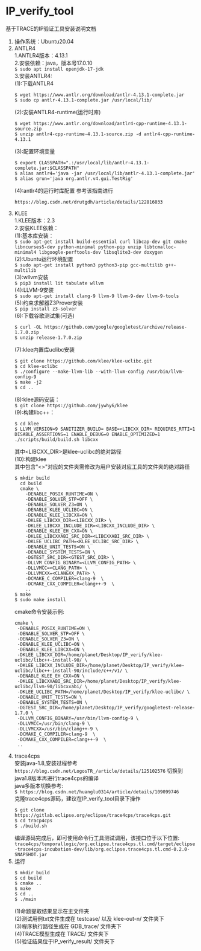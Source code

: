 # IP_verify_tool
基于TRACE的IP验证工具安装说明文档
1. 操作系统：Ubuntu20.04
2. ANTLR4  
    1.ANTLR4版本：4.13.1  
    2.安装依赖：java，版本号17.0.10  
    `$ sudo apt install openjdk-17-jdk`  
    3.安装ANTLR4:  
    (1):下载ANTLR4  
    ```  
    $ wget https://www.antlr.org/download/antlr-4.13.1-complete.jar      
    $ sudo cp antlr-4.13.1-complete.jar /usr/local/lib/ 
    ```   
    (2):安装ANTLR4-runtime(运行时库)  
    ```  
    $ wget https://www.antlr.org/download/antlr4-cpp-runtime-4.13.1-source.zip  
    $ unzip antlr4-cpp-runtime-4.13.1-source.zip -d antlr4-cpp-runtime-4.13.1  
    ```  
    (3):配置环境变量  
    ```
    $ export CLASSPATH=".:/usr/local/lib/antlr-4.13.1-complete.jar:$CLASSPATH"
    $ alias antlr4='java -jar /usr/local/lib/antlr-4.13.1-complete.jar'
    $ alias grun='java org.antlr.v4.gui.TestRig'
    ```  
    (4):antlr4的运行时库配置 参考该指南进行
    ```  
    https://blog.csdn.net/drutgdh/article/details/122816033
    ```  
4. KLEE  
    1.KLEE版本：2.3  
    2.安装KLEE依赖：  
    (1):基本库安装：  
    `
    $ sudo apt-get install build-essential curl libcap-dev git cmake libncurses5-dev python-minimal python-pip unzip libtcmalloc-minimal4 libgoogle-perftools-dev libsqlite3-dev doxygen  
    `  
    (2):Ubuntu运行环境配置  
    `$ sudo apt-get install python3 python3-pip gcc-multilib g++-multilib`  
    (3):wllvm安装  
    `$ pip3 install lit tabulate wllvm`  
    (4):LLVM-9安装  
    `$ sudo apt-get install clang-9 llvm-9 llvm-9-dev llvm-9-tools`  
    (5):约束求解器Z3Prover安装  
    `$ pip install z3-solver`  
    (6):下载谷歌测试集(可选)
    ```  
    $ curl -OL https://github.com/google/googletest/archive/release-1.7.0.zip
    $ unzip release-1.7.0.zip  
    ```  
    (7):klee内置库uclibc安装
    ```  
    $ git clone https://github.com/klee/klee-uclibc.git  
    $ cd klee-uclibc  
    $ ./configure --make-llvm-lib --with-llvm-config /usr/bin/llvm-config-9
    $ make -j2  
    $ cd ..   
    ```  
    (8):klee源码安装：  
    `$ git clone https://github.com/jywhy6/klee`  
    (9):构建libc++：
    ```  
    $ cd klee
    $ LLVM_VERSION=9 SANITIZER_BUILD= BASE=<LIBCXX_DIR> REQUIRES_RTTI=1 DISABLE_ASSERTIONS=1 ENABLE_DEBUG=0 ENABLE_OPTIMIZED=1 ./scripts/build/build.sh libcxx  
    ```  
    其中<LIBCXX_DIR>是klee-uclibc的绝对路径  
    (10):构建klee  
    其中包含"<>"对应的文件夹需修改为用户安装对应工具的文件夹的绝对路径
    ```  
    $ mkdir build
      cd build
      cmake \
        -DENABLE_POSIX_RUNTIME=ON \
        -DENABLE_SOLVER_STP=OFF \
        -DENABLE_SOLVER_Z3=ON \
        -DENABLE_KLEE_UCLIBC=ON \
        -DENABLE_KLEE_LIBCXX=ON \
        -DKLEE_LIBCXX_DIR=<LIBCXX_DIR> \
        -DKLEE_LIBCXX_INCLUDE_DIR=<LIBCXX_INCLUDE_DIR> \
        -DENABLE_KLEE_EH_CXX=ON \
        -DKLEE_LIBCXXABI_SRC_DIR=<LIBCXXABI_SRC_DIR> \
        -DKLEE_UCLIBC_PATH=<KLEE_UCLIBC_SRC_DIR> \
        -DENABLE_UNIT_TESTS=ON \
        -DENABLE_SYSTEM_TESTS=ON \
        -DGTEST_SRC_DIR=<GTEST_SRC_DIR> \
        -DLLVM_CONFIG_BINARY=<LLVM_CONFIG_PATH> \
        -DLLVMCC=<CLANG_PATH> \
        -DLLVMCXX=<CLANGXX_PATH> \
        -DCMAKE_C_COMPILER=clang-9  \
        -DCMAKE_CXX_COMPILER=clang++-9  \
        ..
    $ make  
    $ sudo make install
    ```
   cmake命令安装示例:  
   ```  
   cmake \
    -DENABLE_POSIX_RUNTIME=ON \
    -DENABLE_SOLVER_STP=OFF \
    -DENABLE_SOLVER_Z3=ON \
    -DENABLE_KLEE_UCLIBC=ON \
    -DENABLE_KLEE_LIBCXX=ON \
    -DKLEE_LIBCXX_DIR=/home/planet/Desktop/IP_verify/klee-uclibc/libc++-install-90/ \
    -DKLEE_LIBCXX_INCLUDE_DIR=/home/planet/Desktop/IP_verify/klee-uclibc/libc++-install-90/include/c++/v1/ \
    -DENABLE_KLEE_EH_CXX=ON \
    -DKLEE_LIBCXXABI_SRC_DIR=/home/planet/Desktop/IP_verify/klee-uclibc/llvm-90/libcxxabi/ \
    -DKLEE_UCLIBC_PATH=/home/planet/Desktop/IP_verify/klee-uclibc/ \
    -DENABLE_UNIT_TESTS=ON \
    -DENABLE_SYSTEM_TESTS=ON \
    -DGTEST_SRC_DIR=/home/planet/Desktop/IP_verify/googletest-release-1.7.0 \
    -DLLVM_CONFIG_BINARY=/usr/bin/llvm-config-9 \
    -DLLVMCC=/usr/bin/clang-9 \
    -DLLVMCXX=/usr/bin/clang++-9 \
    -DCMAKE_C_COMPILER=clang-9  \
    -DCMAKE_CXX_COMPILER=clang++-9  \
    ..
    ```  
5. trace4cps  
    安装java-1.8,安装过程参考    
    `https://blog.csdn.net/LogosTR_/article/details/125102576`
    切换到java1.8版本再进行trace4cps的编译  
    java多版本切换参考:  
    `$ https://blog.csdn.net/huanglu0314/article/details/109099746`  
    克隆trace4cps源码，建议在IP_verify_tool目录下操作  
    ```  
    $ git clone https://gitlab.eclipse.org/eclipse/trace4cps/trace4cps.git  
    $ cd tracp4cps  
    $ ./build.sh  
    ```  
    编译源码完成后，即可使用命令行工具测试调用，该接口位于以下位置:  
    `trace4cps/temporallogic/org.eclipse.trace4cps.tl.cmd/target/eclipse-trace4cps-incubation-dev/lib/org.eclipse.trace4cps.tl.cmd-0.2.0-SNAPSHOT.jar`  
7. 运行  
    ```
    $ mkdir build  
    $ cd build
    $ cmake ..
    $ make
    $ cd ..
    $ ./main
    ```
    (1)命题提取结果显示在主文件夹  
    (2)测试用例txt文件生成在 testcase/ 以及 klee-out-n/ 文件夹下  
    (3)程序执行路径生成在 GDB_trace/ 文件夹下  
    (4)TRACE模型生成在 TRACE/ 文件夹下  
    (5)验证结果位于IP_verify_result/ 文件夹下  
